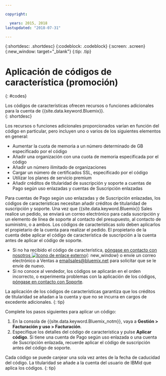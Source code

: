 ```yaml
---

copyright:

  years: 2015, 2018
lastupdated: "2018-07-31"

---
```


{:shortdesc: .shortdesc}
{:codeblock: .codeblock}
{:screen: .screen}
{:new_window: target="_blank"}
{:tip: .tip}

# Aplicación de códigos de característica (promoción)
{: #codes}

Los códigos de características ofrecen recursos o funciones adicionales para la cuenta de {{site.data.keyword.Bluemix}}.  
{: shortdesc}

Los recursos o funciones adicionales proporcionados varían en función del código en particular, pero incluyen uno o varios de los siguientes elementos en general:

  * Aumentar la cuota de memoria a un número determinado de GB especificado por el código
  * Añadir una organización con una cuota de memoria especificada por el código
  * Añadir un número ilimitado de organizaciones
  * Cargar un número de certificados SSL, especificado por el código
  * Utilizar los planes de servicio premium
  * Añadir créditos de titularidad de suscripción y soporte a cuentas de Pago según uso enlazadas y cuentas de Suscripción enlazadas

Para cuentas de Pago según uso enlazadas y de Suscripción enlazadas, los códigos de características necesitan añadir créditos de titularidad de suscripción y soporte. Una vez que {{site.data.keyword.Bluemix}} Sales realice un pedido, se enviará un correo electrónico para cada suscripción y un elemento de línea de soporte al contacto del presupuesto, al contacto de suministro, o a ambos. Los códigos de características solo deben aplicarlos el propietario de la cuenta para realizar el pedido. El propietario de la cuenta debe aplicar el código de característica de suscripción a la cuenta antes de aplicar el código de soporte.

  * Si no ha recibido el código de característica, [póngase en contacto con nosotros ![Icono de enlace externo](../icons/launch-glyph.svg "Icono de enlace externo")](https://www.ibm.com/cloud-computing/bluemix/contact-us){: new_window} o envíe un correo electrónico a Ventas a emailsales@bluemix.net para solicitar que se le envíe de nuevo.
  * Si no conoce al vendedor, los códigos se aplicarán en el orden incorrecto, o experimenta problemas con la aplicación de los códigos, [póngase en contacto con Soporte](/docs/get-support/howtogetsupport.html). 

La aplicación de los códigos de características garantiza que los créditos de titularidad se añadan a la cuenta y que no se incurra en cargos de excedente adicionales.
{: tip}

Complete los pasos siguientes para aplicar un código:

1. En la consola de {{site.data.keyword.Bluemix_notm}}, vaya a **Gestión > Facturación y uso > Facturación**.
2. Especifique los detalles del código de característica y pulse **Aplicar código**. Si tiene una cuenta de Pago según uso enlazada o una cuenta de Suscripción enlazada, recuerde aplicar el código de suscripción antes del código de soporte.

Cada código se puede canjear una sola vez antes de la fecha de caducidad del código. La titularidad se añade a la cuenta del usuario de IBMid que aplica los códigos. 
{: tip}
